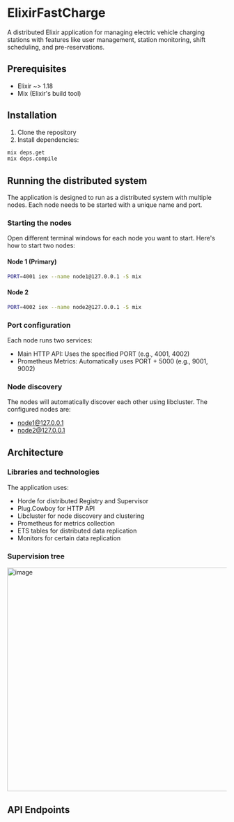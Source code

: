 # ElixirFastCharge

A distributed Elixir application for managing electric vehicle charging stations with features like user management, station monitoring, shift scheduling, and pre-reservations.

## Prerequisites

- Elixir ~> 1.18
- Mix (Elixir's build tool)

## Installation

1. Clone the repository
2. Install dependencies:
```bash
mix deps.get
mix deps.compile
```

## Running the distributed system

The application is designed to run as a distributed system with multiple nodes. Each node needs to be started with a unique name and port.

### Starting the nodes

Open different terminal windows for each node you want to start. Here's how to start two nodes:

#### Node 1 (Primary)
```bash
PORT=4001 iex --name node1@127.0.0.1 -S mix
```

#### Node 2
```bash
PORT=4002 iex --name node2@127.0.0.1 -S mix
```

### Port configuration

Each node runs two services:
- Main HTTP API: Uses the specified PORT (e.g., 4001, 4002)
- Prometheus Metrics: Automatically uses PORT + 5000 (e.g., 9001, 9002)

### Node discovery

The nodes will automatically discover each other using libcluster. The configured nodes are:
- node1@127.0.0.1
- node2@127.0.0.1

## Architecture

### Libraries and technologies
The application uses:
- Horde for distributed Registry and Supervisor
- Plug.Cowboy for HTTP API
- Libcluster for node discovery and clustering
- Prometheus for metrics collection
- ETS tables for distributed data replication
- Monitors for certain data replication

### Supervision tree
<img width="1951" height="512" alt="image" src="https://github.com/user-attachments/assets/a8fd1e3a-ff7b-4f30-bc06-167b147fbb87" />

## API Endpoints

